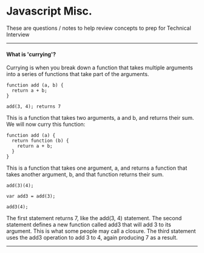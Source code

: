 # Javascript Misc.
These are questions / notes to help review concepts to prep for Technical Interview

****

#### What is 'currying'?

Currying is when you break down a function that takes multiple arguments into a series of functions that take part of the arguments.
```
function add (a, b) {
  return a + b;
}

add(3, 4); returns 7
```
This is a function that takes two arguments, a and b, and returns their sum. We will now curry this function:
```
function add (a) {
  return function (b) {
    return a + b;
  }
}
```
This is a function that takes one argument, a, and returns a function that takes another argument, b, and that function returns their sum.
```
add(3)(4);

var add3 = add(3);

add3(4);
```
The first statement returns 7, like the add(3, 4) statement. The second statement defines a new function called add3 that will add 3 to its argument. This is what some people may call a closure. The third statement uses the add3 operation to add 3 to 4, again producing 7 as a result.

****
